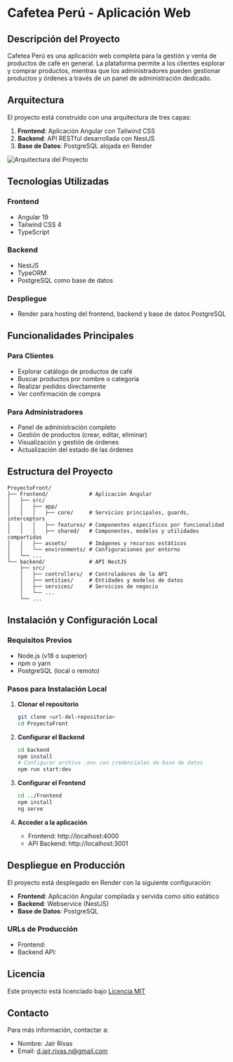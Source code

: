 # Cafetea Perú - Aplicación Web

## Descripción del Proyecto

Cafetea Perú es una aplicación web completa para la gestión y venta de productos de café en general. La plataforma permite a los clientes explorar y comprar productos, mientras que los administradores pueden gestionar productos y órdenes a través de un panel de administración dedicado.

## Arquitectura

El proyecto está construido con una arquitectura de tres capas:

1. **Frontend**: Aplicación Angular con Tailwind CSS
2. **Backend**: API RESTful desarrollada con NestJS
3. **Base de Datos**: PostgreSQL alojada en Render

![Arquitectura del Proyecto](./docs/arquitectura.png)

## Tecnologías Utilizadas

### Frontend
- Angular 19
- Tailwind CSS 4
- TypeScript


### Backend
- NestJS
- TypeORM
- PostgreSQL como base de datos

### Despliegue
- Render para hosting del frontend, backend y base de datos PostgreSQL

## Funcionalidades Principales

### Para Clientes
- Explorar catálogo de productos de café
- Buscar productos por nombre o categoría
- Realizar pedidos directamente
- Ver confirmación de compra

### Para Administradores
- Panel de administración completo
- Gestión de productos (crear, editar, eliminar)
- Visualización y gestión de órdenes
- Actualización del estado de las órdenes

## Estructura del Proyecto

```
ProyectoFront/
├── Frontend/             # Aplicación Angular
│   ├── src/
│   │   ├── app/
│   │   │   ├── core/     # Servicios principales, guards, interceptors
│   │   │   ├── features/ # Componentes específicos por funcionalidad
│   │   │   ├── shared/   # Componentes, modelos y utilidades compartidas
│   │   ├── assets/       # Imágenes y recursos estáticos
│   │   └── environments/ # Configuraciones por entorno
│   └── ...
└── backend/              # API NestJS
    ├── src/
    │   ├── controllers/  # Controladores de la API
    │   ├── entities/     # Entidades y modelos de datos
    │   ├── services/     # Servicios de negocio
    │   └── ...
    └── ...
```

## Instalación y Configuración Local

### Requisitos Previos
- Node.js (v18 o superior)
- npm o yarn
- PostgreSQL (local o remoto)

### Pasos para Instalación Local

1. **Clonar el repositorio**
   ```bash
   git clone <url-del-repositorio>
   cd ProyectoFront
   ```

2. **Configurar el Backend**
   ```bash
   cd backend
   npm install
   # Configurar archivo .env con credenciales de base de datos
   npm run start:dev
   ```

3. **Configurar el Frontend**
   ```bash
   cd ../Frontend
   npm install
   ng serve
   ```

4. **Acceder a la aplicación**
   - Frontend: http://localhost:4000
   - API Backend: http://localhost:3001

## Despliegue en Producción

El proyecto está desplegado en Render con la siguiente configuración:

- **Frontend**: Aplicación Angular compilada y servida como sitio estático
- **Backend**: Webservice (NestJS)
- **Base de Datos**: PostgreSQL

### URLs de Producción
- Frontend:
- Backend API: 

## Licencia

Este proyecto está licenciado bajo [Licencia MIT](LICENSE)

## Contacto

Para más información, contactar a:
- Nombre: Jair Rivas
- Email: d.jair.rivas.n@gmail.com
